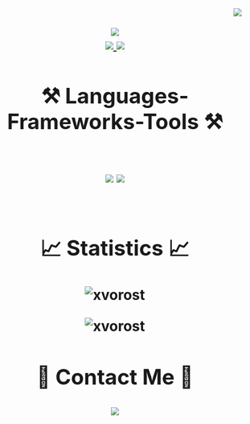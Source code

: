<img align="right" src="https://visitor-badge.laobi.icu/badge?page_id=reproachdevs.reproachdevs" />

<h1 align="center">
    <img src="https://readme-typing-svg.herokuapp.com?font=Bungee&size=30&duration=3000&pause=1000&color=F70707&center=true&random=true&width=435&lines=Hello+%F0%9F%91%8B;I'm+Reproach;Welcome+to+my+page;" />
<div align="center"> 
  <a href="https://www.youtube.com/@reproachfivem">
    <img src="https://img.shields.io/badge/Youtube-FD2D00?style=for-the-badge&logo=youtube&logoColor=white" />
  </a>
  <a href="https://discordapp.com/users/394546249686056960" target="_blank">
     <img src="https://img.shields.io/badge/Discord-0006FD?style=for-the-badge&logo=discord&logoColor=white" target="_blank" />
  </a>

 








<div align="center">



<h2 align="center">⚒️ Languages-Frameworks-Tools ⚒️</h2>
<br/>
<div align="center">
    <img src="https://skillicons.dev/icons?i=html,css,javascript,vscode,github" />
    <img src="https://skillicons.dev/icons?i=nodejs,python,cs" /><br>
</div>



<br/>

<h2 align="center">📈 Statistics 📈</h2>
<p align="center">
	<img src="https://github-readme-stats-zenixas.vercel.app/api/top-langs/?username=reproachdevs&&layout=donut&theme=dark&hide_border=true&blocale=en" alt="xvorost" />
</p>

<p align="center">	
	<img align="center" src="https://github-readme-stats.vercel.app/api?username=reproachdevs&show_icons=true&theme=dark&hide_border=true&locale=en" alt="xvorost" />
</p>

<h2 >📱 Contact Me 📱</h2>

<p align="center">	
	<div align="center"><a href="https://discord.com/users/394546249686056960" target="_blank">
        <img src="https://lanyard.cnrad.dev/api/564846633192521738?borderRadius=5px&idleMessage=It’s+true+that+you’re+lacking+in+ability.+That’s+because+you+don’t+work+at+it.&bg=a&animated=true"
</p> 
   




<!--
**reproachdevs/reproachdevs** is a ✨ _special_ ✨ repository because its `README.md` (this file) appears on your GitHub profile.

Here are some ideas to get you started:

- 🔭 I’m currently working on ...
- 🌱 I’m currently learning ...
- 👯 I’m looking to collaborate on ...
- 🤔 I’m looking for help with ...
- 💬 Ask me about ...
- 📫 How to reach me: ...
- 😄 Pronouns: ...
- ⚡ Fun fact: ...
-->
